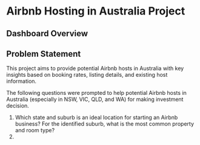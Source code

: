 # Airbnb Hosting in Australia Project
 
## Dashboard Overview


## Problem Statement

This project aims to provide potential Airbnb hosts in Australia with key insights based on booking rates, listing details, and existing host information.  <br/>

The following questions were prompted to help potential Airbnb hosts in Australia (especially in NSW, VIC, QLD, and WA) for making investment decision. <br/>

1. Which state and suburb is an ideal location for starting an Airbnb business? For the identified suburb, what is the most common property and room type? <br/>
2. 
